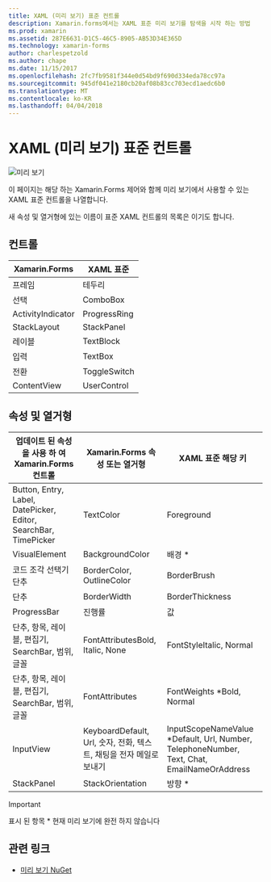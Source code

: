 ```yaml
---
title: XAML (미리 보기) 표준 컨트롤
description: Xamarin.forms에서는 XAML 표준 미리 보기를 탐색을 시작 하는 방법
ms.prod: xamarin
ms.assetid: 287E6631-D1C5-46C5-8905-AB53D34E365D
ms.technology: xamarin-forms
author: charlespetzold
ms.author: chape
ms.date: 11/15/2017
ms.openlocfilehash: 2fc7fb9581f344e0d54bd9f690d334eda78cc97a
ms.sourcegitcommit: 945df041e2180cb20af08b83cc703ecd1aedc6b0
ms.translationtype: MT
ms.contentlocale: ko-KR
ms.lasthandoff: 04/04/2018
---
```

# <a name="xaml-standard-preview-controls"></a>XAML (미리 보기) 표준 컨트롤

![미리 보기](~/media/shared/preview.png)

이 페이지는 해당 하는 Xamarin.Forms 제어와 함께 미리 보기에서 사용할 수 있는 XAML 표준 컨트롤을 나열합니다.

새 속성 및 열거형에 있는 이름이 표준 XAML 컨트롤의 목록은 이기도 합니다.

## <a name="controls"></a>컨트롤

|Xamarin.Forms|XAML 표준|
|--- |--- |
|프레임|테두리|
|선택|ComboBox|
|ActivityIndicator|ProgressRing|
|StackLayout|StackPanel|
|레이블|TextBlock|
|입력|TextBox|
|전환|ToggleSwitch|
|ContentView|UserControl|


## <a name="properties-and-enumerations"></a>속성 및 열거형

|업데이트 된 속성을 사용 하 여 Xamarin.Forms 컨트롤|Xamarin.Forms 속성 또는 열거형|XAML 표준 해당 키|
|--- |--- |--- |
|Button, Entry, Label, DatePicker, Editor, SearchBar, TimePicker|TextColor|Foreground|
|VisualElement|BackgroundColor|배경 *|
|코드 조각 선택기 단추|BorderColor, OutlineColor|BorderBrush|
|단추|BorderWidth|BorderThickness|
|ProgressBar|진행률|값|
|단추, 항목, 레이블, 편집기, SearchBar, 범위, 글꼴|FontAttributesBold, Italic, None|FontStyleItalic, Normal|
|단추, 항목, 레이블, 편집기, SearchBar, 범위, 글꼴|FontAttributes|FontWeights *Bold, Normal|
|InputView|KeyboardDefault, Url, 숫자, 전화, 텍스트, 채팅을 전자 메일로 보내기|InputScopeNameValue *Default, Url, Number, TelephoneNumber, Text, Chat, EmailNameOrAddress|
|StackPanel|StackOrientation|방향 *|

> [!IMPORTANT]
> 표시 된 항목 * 현재 미리 보기에 완전 하지 않습니다

## <a name="related-links"></a>관련 링크

- [미리 보기 NuGet](https://aka.ms/xf-xamlstandard-nuget)
